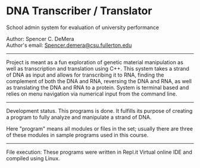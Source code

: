 # DNA Transcriber / Translator
School admin system for evaluation of university performance

Author: Spencer C. DeMera\
Author's email: Spencer.demera@csu.fullerton.edu

--- 
Project is meant as a fun exploration of genetic material manipulation as well as transcription and translation using C++. This system takes a strand of DNA as input and allows for transcribing it to RNA, finding the complement of both the DNA and RNA, reversing the DNA and RNA, as well as translating the DNA and RNA to a protein. System is terminal based and relies on menu navigation via numerical input from the command line.
 
---
Development status.  This programs is done.  It fulfills its purpose of creating a program to fully analyze and manipulate a strand of DNA.

Here "program" means all modules or files in the set; usually there are three of these modules in sample programs used in
this course.

---
File execution: These programs were written in Repl.it Virtual online IDE and compiled using Linux.
